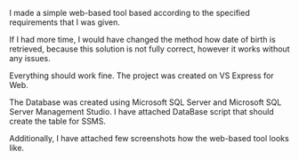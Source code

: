I made a simple web-based tool based according to the specified requirements that I was given. 

If I had more time, I would have changed the method how date of birth is retrieved, because this solution is not fully correct, however it works without any issues.

Everything should work fine. The project was created on VS Express for Web.

The Database was created using Microsoft SQL Server and Microsoft SQL Server Management Studio. I have attached DataBase script that should create the table for SSMS.

Additionally, I have attached few screenshots how the web-based tool looks like.
